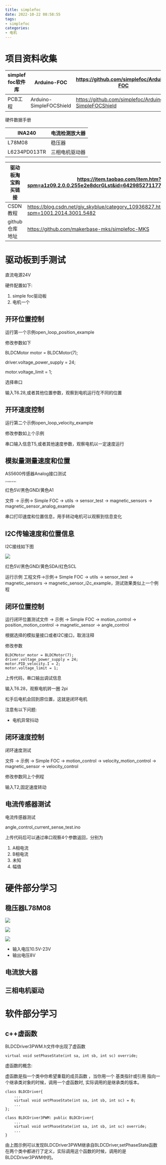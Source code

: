 ```yaml
---
title: simplefoc
date: 2022-10-22 08:58:55
tags:
- simplefoc
categories:
- 电机
---
```



# 项目资料收集

| simplef foc软件库 | Arduino-FOC             | https://github.com/simplefoc/Arduino-FOC             |
| ----------------- | ----------------------- | ---------------------------------------------------- |
| PCB工程           | Arduino-SimpleFOCShield | https://github.com/simplefoc/Arduino-SimpleFOCShield |

硬件数据手册

| INA240       | 电流检测放大器 |
| ------------ | -------------- |
| L78M08       | 稳压器         |
| L6234PD013TR | 三相电机驱动器 |



| 驱动板淘宝购买链接 | https://item.taobao.com/item.htm?spm=a1z09.2.0.0.255e2e8dcrGLst&id=642985271177&_u=h2p6t0m7c0b1 |
| ------------------ | ------------------------------------------------------------ |
| CSDN教程           | https://blog.csdn.net/gjy_skyblue/category_10936827.html?spm=1001.2014.3001.5482 |
| github仓库地址     | https://github.com/makerbase-mks/simplefoc-MKS               |

# 驱动板到手测试

直流电源24V

硬件配置如下:

1.  simple foc驱动板
2.  电机一个

## 开环位置控制

运行第一个示例open_loop_position_example

修改参数如下

BLDCMotor motor = BLDCMotor(7);

driver.voltage_power_supply = 24;

motor.voltage_limit = 1;

选择串口

输入T6.28,或者其他位置参数，观察到电机运行在不同的位置

## 开环速度控制

运行第二个示例open_loop_velocity_example

修改参数如上个示例

串口输入信息T5,或者其他速度参数，观察电机以一定速度运行

## 模拟量测量速度和位置

AS5600传感器Analog接口测试

<img src="https://cdn.jsdelivr.net/gh/czc13611858691/picgoRepo@master/20221022084518.jpg" alt="在这里插入图片描述" style="zoom:25%;" />

红色5V/黑色GND/黄色A1

文件 -> 示例-> Simple FOC -> utils -> sensor_test -> magnetic_sensors -> magnetic_sensor_analog_example

串口打印速度和位置信息，用手转动电机可以观察到信息变化

## I2C传输速度和位置信息

I2C接线如下图

<img src="https://cdn.jsdelivr.net/gh/czc13611858691/picgoRepo@master/20221022084737.jpg">

红色5V/黑色GND/黄色SDA/红色SCL

运行示例 工程文件->示例-> Simple FOC -> utils -> sensor_test -> magnetic_sensors -> magnetic_sensor_i2c_example，测试效果类似上一个例程



## 闭环位置控制

运行闭环位置测试文件 -> 示例 -> Simple FOC -> motion_control -> position_motion_control -> magnetic_sensor -> angle_control

根据选择的模拟量接口或者I2C接口，取消注释

修改参数

```
BLDCMotor motor = BLDCMotor(7);
driver.voltage_power_supply = 24;
motor.PID_velocity.I = 2;
motor.voltage_limit = 1;
```

上传代码，串口输出调试信息

输入T6.28，观察电机转一圈 2pi

松手后电机会回到原位置，这就是闭环电机

注意有以下问题:

-   电机异常抖动



## 闭环速度控制

闭环速度测试

文件 -> 示例 -> Simple FOC -> motion_control -> velocity_motion_control -> magnetic_sensor -> velocity_control

修改参数同上个例程

输入T2,固定速度转动

## 电流传感器测试

电流传感器测试

angle_control_current_sense_test.ino

上传代码后可以通过串口观察4个参数返回，分别为

1.  A相电流
2.  B相电流
3.  未知
4.  幅值

# 硬件部分学习

## 稳压器L78M08

<img src="https://cdn.jsdelivr.net/gh/czc13611858691/picgoRepo@master/20221022085011.png"/>

![](https://cdn.jsdelivr.net/gh/czc13611858691/picgoRepo@master/20221022085018.png)

![](https://cdn.jsdelivr.net/gh/czc13611858691/picgoRepo@master/20221022085025.png)

-   输入电压10.5V-23V
-   输出电压8V

## 电流放大器

## 三相电机驱动

# 软件部分学习

## c++虚函数

BLDCDriver3PWM.h文件中出现了虚函数

```
virtual void setPhaseState(int sa, int sb, int sc) override;
```

虚函数的概念:

虚函数是指一个类中你希望重载的成员函数 ，当你用一个  基类指针或引用  指向一个继承类对象的时候，调用一个虚函数时, 实际调用的是继承类的版本。

```
class BLDCDriver{
	...
	virtual void setPhaseState(int sa, int sb, int sc) = 0;
	...
};
```

```
class BLDCDriver3PWM: public BLDCDriver{
	...
	virtual void setPhaseState(int sa, int sb, int sc) override;
	...
}
```

由上图示例可以发现BLDCDriver3PWM继承自BLDCDriver,setPhaseState函数在两个类中都进行了定义，实际调用这个函数的时候，调用的是BLDCDriver3PWM中的。
